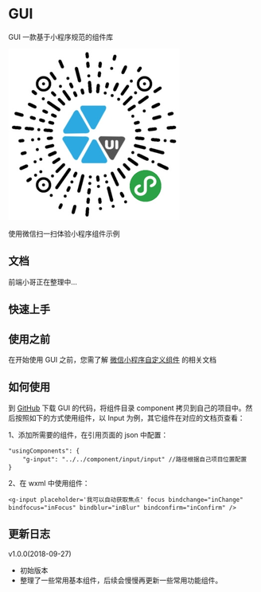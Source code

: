# GUI
GUI 一款基于小程序规范的组件库 

![image](https://github.com/Gensp/GUI/blob/c30e536ae8be5fcedab835020076122a06a888b1/qrcode.jpg)

使用微信扫一扫体验小程序组件示例

## 文档
前端小哥正在整理中...

## 快速上手

## 使用之前
在开始使用 GUI 之前，您需了解 [微信小程序自定义组件](https://developers.weixin.qq.com/miniprogram/dev/framework/custom-component/) 的相关文档

## 如何使用
到 [GitHub](https://github.com/Gensp/GUI) 下载 GUI 的代码，将组件目录 component 拷贝到自己的项目中。然后按照如下的方式使用组件，以 Input 为例，其它组件在对应的文档页查看：

1、添加所需要的组件，在引用页面的 json 中配置：

```
"usingComponents": {
    "g-input": "../../component/input/input" //路径根据自己项目位置配置
} 
```

2、在 wxml 中使用组件：

```
<g-input placeholder='我可以自动获取焦点' focus bindchange="inChange" bindfocus="inFocus" bindblur="inBlur" bindconfirm="inConfirm" />

```

## 更新日志
 v1.0.0(2018-09-27)
 - 初始版本
 - 整理了一些常用基本组件，后续会慢慢再更新一些常用功能组件。
